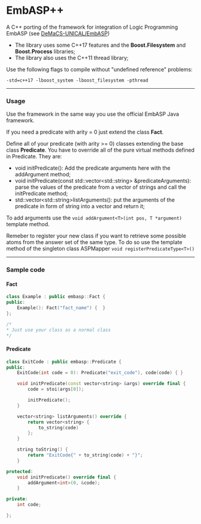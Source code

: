 # EmbASP++
A C++ porting of the framework for integration of Logic Programming EmbASP  (see [DeMaCS-UNICAL/EmbASP](https://github.com/DeMaCS-UNICAL/EmbASP "DeMaCS-UNICAL/EmbASP"))

- The library uses some C++17 features and the **Boost.Filesystem** and **Boost.Process** libraries;
- The library also uses the C++11 thread library;

Use the following flags to compile without "undefined reference" problems:

`-std=c++17 -lboost_system -lboost_filesystem -pthread`

---
### Usage
Use the framework in the same way you use the official EmbASP Java framework.

If you need a predicate with arity = 0 just extend the class **Fact**.

Define all of your predicate (with arity >= 0) classes extending the base class **Predicate**.
You have to override all of the pure virtual methods defined in Predicate.
They are:
- void initPredicate(): Add the predicate arguments here with the addArgument method;
- void initPredicate(const std::vector&lt;std::string&gt; &predicateArguments):  parse the values of the predicate from a vector of strings and call the initPredicate method;
- std::vector&lt;std::string&gt;listArguments(): put the arguments of the predicate in form of string into a vector and return it;

To add arguments use the `void addArgument<T>(int pos, T *argument)` template method.

Remeber to register your new class if you want to retrieve some possible atoms from the answer set of the same type. To do so use the template method of the singleton class ASPMapper ```void registerPredicateType<T>()```


---
### Sample code
#### Fact
```cpp
class Example : public embasp::Fact {
public:
	Example(): Fact("fact_name") {  }
};

/*
* Just use your class as a normal class
*/
```

#### Predicate
```cpp
class ExitCode : public embasp::Predicate {
public:
	ExitCode(int code = 0): Predicate("exit_code"), code(code) { }

	void initPredicate(const vector<string> &args) override final {
		code = stoi(args[0]);

		initPredicate();
	}

	vector<string> listArguments() override {
		return vector<string> {
			to_string(code)
		};
	}

	string toString() {
		return "ExitCode{" + to_string(code) + "}";
	}

protected:
	void initPredicate() override final {
		addArgument<int>(0, &code);
	}

private:
	int code;

};
```
